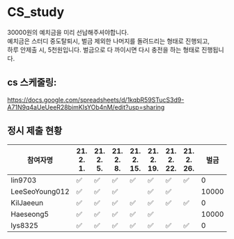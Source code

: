 # CS_study
 30000원의  예치금을 미리 선납해주셔야합니다.  
 예치금은 스터디  중도탈퇴시,  벌금 제외한 나머지를 돌려드리는 형태로 진행되고,  
 하루 안제출 시, 5천원입니다. 벌금으로 다 까이시면 다시 충전을 하는 형태로 진행됩니다. 
 
## cs 스케줄링:
https://docs.google.com/spreadsheets/d/1kqbR59STucS3d9-A71N9q4aUeUeeR28bimKIsYOb4nM/edit?usp=sharing
## 정시 제출 현황 
|참여자명 |21. 2. 1.|21. 2. 5.|21. 2. 8.|21. 2. 15.|21. 2. 19.|21. 2. 22.|21. 2. 26.|벌금|이전달 보증금| 남은 보증금|
|---|---|---|---|---|---|---|---|---|---|---|
lin9703|✅|✅|✅|✅|✅|✅|✅|0|30000|30000|
LeeSeoYoung012|✅|✅|✅|  |✅|✅|  |10000|20000|10000|
KilJaeeun|✅|✅|✅|✅|✅|✅|✅|0|30000|30000|
Haeseong5|✅|✅|✅|✅|✅|  |  |10000|25000|15000|
lys8325|✅|✅|✅|✅|✅|✅|✅|0|30000|30000|
